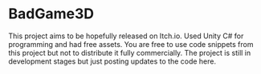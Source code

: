 # BadGame3D
This project aims to be hopefully released on Itch.io. Used Unity C# for programming and had free assets. You are free to use code snippets from this project but not to distribute it fully commercially. The project is still in development stages but just posting updates to the code here.
